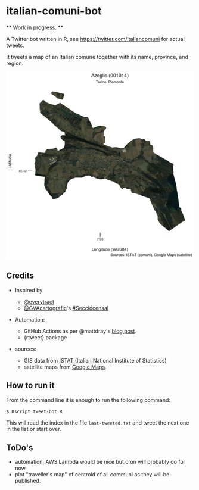 # italian-comuni-bot

** Work in progress. **

A Twitter bot written in R, see https://twitter.com/italiancomuni for actual tweets.

It tweets a map of an Italian comune together with its name, province, and region.

![a tweeted map](comune_raster.jpg)

## Credits
* Inspired by
  - [@everytract](https://twitter.com/everytract)
  - [@GVAcartografic](https://twitter.com/GVAcartografic)'s [#Secciócensal](https://twitter.com/hashtag/Secci%C3%B3censal?src=hash)

* Automation:
  - GitHub Actions as per @mattdray's [blog post](https://www.rostrum.blog/2020/09/21/londonmapbot/).
  - {rtweet} package

* sources:
  - GIS data from ISTAT (Italian National Institute of Statistics)
  - satellite maps from [Google Maps](https://www.google.com/maps).


## How to run it

From the command line it is enough to run the following command:

    $ Rscript tweet-bot.R

This will read the index in the file `last-tweeted.txt` and tweet the next
one in the list or start over.


## ToDo's

* automation: AWS Lambda would be nice but cron will probably do for now
* plot "traveller's map" of centroid of all communi as they will be published.
